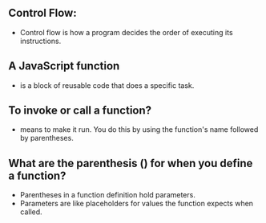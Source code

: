 ## Control Flow:

* Control flow is how a program decides the order of executing its instructions.


## A JavaScript function
 
 * is a block of reusable code that does a specific task. 

## To invoke or call a function? 

* means to make it run.
You do this by using the function's name followed by parentheses.


## What are the parenthesis () for when you define a function? 

* Parentheses in a function definition hold parameters.
* Parameters are like placeholders for values the function expects when called.